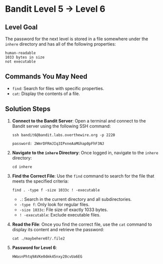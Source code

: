 # Bandit Level 5 → Level 6

## Level Goal
The password for the next level is stored in a file somewhere under the `inhere` directory and has all of the following properties:

```
human-readable
1033 bytes in size
not executable
```

## Commands You May Need
- `find`: Search for files with specific properties.
- `cat`: Display the contents of a file.

## Solution Steps

1. **Connect to the Bandit Server**:
   Open a terminal and connect to the Bandit server using the following SSH command:
   
   ```
   ssh bandit6@bandit.labs.overthewire.org -p 2220
   ```
   ```
   password: 2WmrDFRmJIq3IPxneAaMGhap0pFhF3NJ
   ```

2. **Navigate to the `inhere` Directory**:
   Once logged in, navigate to the `inhere` directory:

   ```
   cd inhere
   ```

3. **Find the Correct File**:
   Use the `find` command to search for the file that meets the specified criteria:

   ```
   find . -type f -size 1033c ! -executable
   ```

   - `.`: Search in the current directory and all subdirectories.
   - `-type f`: Only look for regular files.
   - `-size 1033c`: File size of exactly 1033 bytes.
   - `! -executable`: Exclude executable files.

4. **Read the File**:
   Once you find the correct file, use the `cat` command to display its content and retrieve the password:

   ```
   cat ./maybehere07/.file2
   ```

5. **Password for Level 6**:
   ```
   HWasnPhtq9AVKe0dmk45nxy20cvUa6EG
   ```
